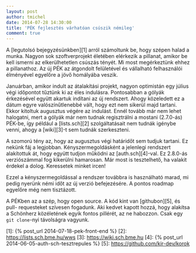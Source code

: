 ```yaml
---
layout: post
author: tmichel
date: 2014-07-28 14:30:00
title: 'PÉK fejlesztés várhatóan csúszik némileg'
comment: true
---
```


A [legutolsó bejegyzésünkben][1] arról számoltunk be, hogy szépen halad a munka.
Nagyon sok szoftverprojekt életében elérkezik a pillanat, amikor be kell ismerni
az elkerülhetetlen csúszás tényét. Mi most megérkeztünk ehhez a pillanathoz. Az
új PÉK az átgondolt felületével és vállalható felhasználói élményével egyelőre a
jövő homályába veszik.

Januárban, amikor indult az átalakítási projekt, nagyon optimistán egy július
végi időpontot tűztünk ki az éles indulásra. Pontosabban a gólyák érkezésével
együtt akartuk indítani az új rendszert. Ahogy közeledett ez a dátum egyre
valószínűtlenebbé vált, hogy ezt nem sikerül majd tartani. Ekkor kitoltuk
augusztus végére az indulást. Ennél tovább már nem lehet halogatni, mert a
gólyák már nem tudnak regisztrálni a mostani (2.7.0-ás) PÉK-be, így például a
[lists.sch][2] szolgáltatásait nem tudnák igénybe venni, ahogy a [wiki][3]-t sem
tudnák szerkeszteni.

A szomorú tény az, hogy az augusztus végi határidőt sem tudjuk tartani. Ez
nekünk fáj a legjobban. Kényszermegoldásként a jelenlegi rendszert alakítottuk
át, hogy együtt tudjon működni az [auth.sch][4]-val. Ez 2.8.0-ás verziószámmal
fog kikerülni hamarosan. Már most is tesztelhető, ha valakit érdekel a dolog.
Keressetek minket ircen!

Ezzel a kényszermegoldással a rendszer továbbra is használható marad, mi pedig
nyerünk némi időt az új verzió befejezésére. A pontos roadmap egyelőre még nem
tisztázott.

A PÉKben az a szép, hogy open source. A kód kint van [githubon][5], és pull-
requesteket szívesen fogadunk. Aki kedvet kapott hozzá, hogy alakítsa a
Schönherz közéletének egyik fontos pillérét, az ne habozzon. Csak egy `git clone`-nyi távolságra vagyunk.

[1]: {% post_url 2014-07-18-pek-front-end %}
[2]: https://lists.sch.bme.hu/wws
[3]: https://wiki.sch.bme.hu
[4]: {% post_url 2014-06-05-auth-sch-tesztrepules %}
[5]: https://github.com/kir-dev/korok
